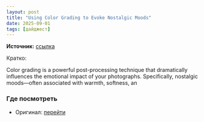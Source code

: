 ```yaml
---
layout: post
title: "Using Color Grading to Evoke Nostalgic Moods"
date: 2025-09-01
tags: [дайджест]
---
```


**Источник:** [ссылка](https://iso.500px.com/using-color-grading-evoke-nostalgic-moods/)

Кратко: <p>Color grading is a powerful post-processing technique that dramatically influences the emotional impact of your photographs. Specifically, nostalgic moods—often associated with warmth, softness, an

### Где посмотреть
- Оригинал: [перейти]({link})
